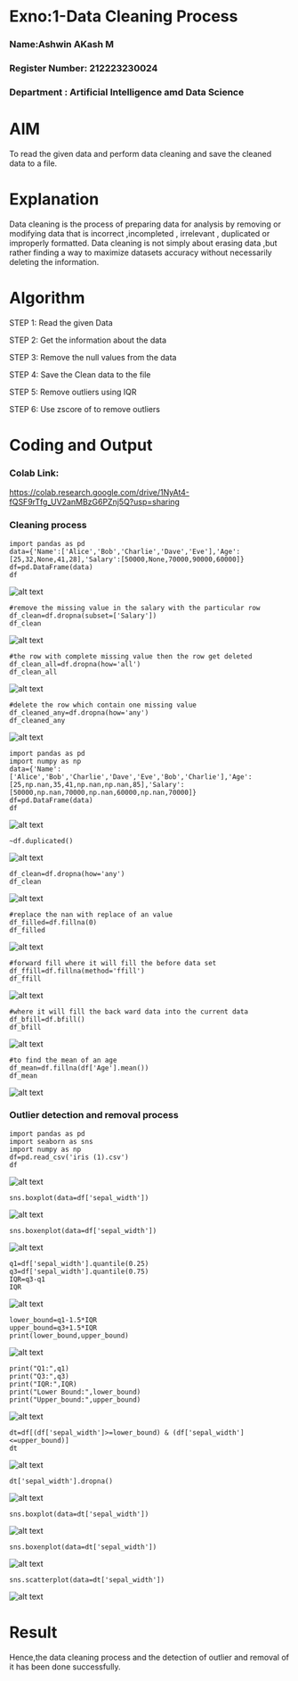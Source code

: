 # Exno:1-Data Cleaning Process
### Name:Ashwin AKash M
### Register Number: 212223230024
### Department : Artificial Intelligence amd Data Science
# AIM
To read the given data and perform data cleaning and save the cleaned data to a file.

# Explanation
Data cleaning is the process of preparing data for analysis by removing or modifying data that is incorrect ,incompleted , irrelevant , duplicated or improperly formatted. Data cleaning is not simply about erasing data ,but rather finding a way to maximize datasets accuracy without necessarily deleting the information.

# Algorithm
STEP 1: Read the given Data

STEP 2: Get the information about the data

STEP 3: Remove the null values from the data

STEP 4: Save the Clean data to the file

STEP 5: Remove outliers using IQR

STEP 6: Use zscore of to remove outliers

# Coding and Output
### Colab Link:
https://colab.research.google.com/drive/1NyAt4-fQSF9rTfg_UV2anMBzG6PZnj5Q?usp=sharing
### Cleaning process
```
import pandas as pd
data={'Name':['Alice','Bob','Charlie','Dave','Eve'],'Age':[25,32,None,41,28],'Salary':[50000,None,70000,90000,60000]}
df=pd.DataFrame(data)
df
```
![alt text](ds.png)
```
#remove the missing value in the salary with the particular row
df_clean=df.dropna(subset=['Salary'])
df_clean
```
![alt text](ds1.png)
```
#the row with complete missing value then the row get deleted
df_clean_all=df.dropna(how='all')
df_clean_all
```
![alt text](ds2.png)
```
#delete the row which contain one missing value
df_cleaned_any=df.dropna(how='any')
df_cleaned_any
```
![alt text](ds3.png)
```
import pandas as pd
import numpy as np
data={'Name':['Alice','Bob','Charlie','Dave','Eve','Bob','Charlie'],'Age':[25,np.nan,35,41,np.nan,np.nan,85],'Salary':[50000,np.nan,70000,np.nan,60000,np.nan,70000]}
df=pd.DataFrame(data)
df
```
![alt text](ds4.png)
```
~df.duplicated()
```
![alt text](ds5.png)
```
df_clean=df.dropna(how='any')
df_clean
```
![alt text](ds6.png)
```
#replace the nan with replace of an value
df_filled=df.fillna(0)
df_filled
```
![alt text](ds7.png)
```
#forward fill where it will fill the before data set
df_ffill=df.fillna(method='ffill')
df_ffill
```
![alt text](ds8.png)
```
#where it will fill the back ward data into the current data
df_bfill=df.bfill()
df_bfill
```
![alt text](ds9.png)
```
#to find the mean of an age
df_mean=df.fillna(df['Age'].mean())
df_mean
```
![alt text](ds10.png)

### Outlier detection and removal process
```
import pandas as pd
import seaborn as sns
import numpy as np
df=pd.read_csv('iris (1).csv')
df
```
![alt text](ds11.png)
```
sns.boxplot(data=df['sepal_width'])
```
![alt text](ds12.png)
```
sns.boxenplot(data=df['sepal_width'])
```
![alt text](ds13.png)
```
q1=df['sepal_width'].quantile(0.25)
q3=df['sepal_width'].quantile(0.75)
IQR=q3-q1
IQR
```
![alt text](ds14.png)
```
lower_bound=q1-1.5*IQR
upper_bound=q3+1.5*IQR
print(lower_bound,upper_bound)
```
![alt text](ds15.png)
```
print("Q1:",q1)
print("Q3:",q3)
print("IQR:",IQR)
print("Lower Bound:",lower_bound)
print("Upper_bound:",upper_bound)
```
![alt text](ds16.png)
```
dt=df[(df['sepal_width']>=lower_bound) & (df['sepal_width']<=upper_bound)]
dt
```
![alt text](ds17.png)
```
dt['sepal_width'].dropna()
```
![alt text](ds18.png)
```
sns.boxplot(data=dt['sepal_width'])
```
![alt text](ds19.png)
```
sns.boxenplot(data=dt['sepal_width'])
```
![alt text](ds20.png)
```
sns.scatterplot(data=dt['sepal_width'])
```
![alt text](ds21.png)


# Result
Hence,the data cleaning process and the detection of outlier and removal of it has been done successfully.
